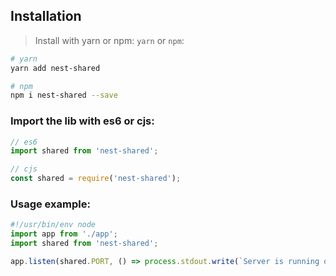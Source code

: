 ## Installation

> Install with yarn or npm: `yarn` or `npm`:

```bash
# yarn
yarn add nest-shared
```

```bash
# npm
npm i nest-shared --save
```

### Import the lib with es6 or cjs:

```mjs
// es6
import shared from 'nest-shared';
```

```cjs
// cjs
const shared = require('nest-shared');
```

### Usage example:

```ts
#!/usr/bin/env node
import app from './app';
import shared from 'nest-shared';

app.listen(shared.PORT, () => process.stdout.write(`Server is running on port ${shared.PORT}\n`));
```
